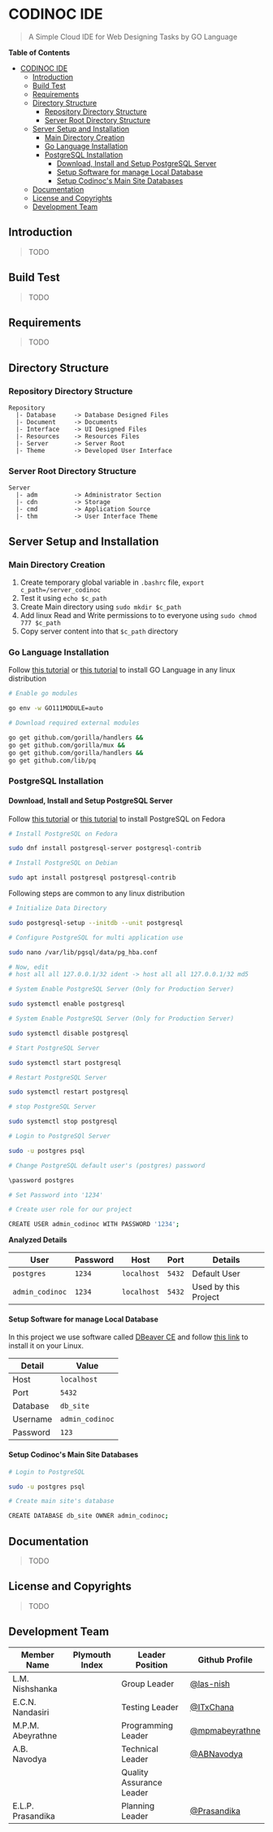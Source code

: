 # CODINOC IDE

> A Simple Cloud IDE for Web Designing Tasks by GO Language

**Table of Contents**

- [CODINOC IDE](#codinoc-ide)
  - [Introduction](#introduction)
  - [Build Test](#build-test)
  - [Requirements](#requirements)
  - [Directory Structure](#directory-structure)
    - [Repository Directory Structure](#repository-directory-structure)
    - [Server Root Directory Structure](#server-root-directory-structure)
  - [Server Setup and Installation](#server-setup-and-installation)
    - [Main Directory Creation](#main-directory-creation)
    - [Go Language Installation](#go-language-installation)
    - [PostgreSQL Installation](#postgresql-installation)
      - [Download, Install and Setup PostgreSQL Server](#download-install-and-setup-postgresql-server)
      - [Setup Software for manage Local Database](#setup-software-for-manage-local-database)
      - [Setup Codinoc's Main Site Databases](#setup-codinocs-main-site-databases)
  - [Documentation](#documentation)
  - [License and Copyrights](#license-and-copyrights)
  - [Development Team](#development-team)

## Introduction

> TODO

## Build Test

> TODO

## Requirements

> TODO

## Directory Structure

### Repository Directory Structure

```
Repository
  |- Database     -> Database Designed Files
  |- Document     -> Documents
  |- Interface    -> UI Designed Files
  |- Resources    -> Resources Files
  |- Server       -> Server Root
  |- Theme        -> Developed User Interface
```

### Server Root Directory Structure

```
Server
  |- adm          -> Administrator Section
  |- cdn          -> Storage
  |- cmd          -> Application Source
  |- thm          -> User Interface Theme
```

## Server Setup and Installation

### Main Directory Creation

1. Create temporary global variable in `.bashrc` file, `export c_path=/server_codinoc`
2. Test it using `echo $c_path`
3. Create Main directory using `sudo mkdir $c_path`
4. Add linux Read and Write permissions to to everyone using `sudo chmod 777 $c_path`
5. Copy server content into that `$c_path` directory

### Go Language Installation

Follow [this tutorial](https://golangdocs.com/install-go-linux) or [this tutorial](https://linuxtect.com/how-to-install-go-golang-in-linux/) to install GO Language in any linux distribution

```sh
# Enable go modules

go env -w GO111MODULE=auto
```

```sh
# Download required external modules

go get github.com/gorilla/handlers &&
go get github.com/gorilla/mux &&
go get github.com/gorilla/handlers &&
go get github.com/lib/pq
```

### PostgreSQL Installation

#### Download, Install and Setup PostgreSQL Server

Follow [this tutorial](https://docs.fedoraproject.org/en-US/quick-docs/postgresql/) or [this tutorial](https://www.linuxshelltips.com/install-postgresql-in-fedora-linux/) to install PostgreSQL on Fedora

```sh
# Install PostgreSQL on Fedora

sudo dnf install postgresql-server postgresql-contrib

# Install PostgreSQL on Debian

sudo apt install postgresql postgresql-contrib
```

Following steps are common to any linux distribution

```sh
# Initialize Data Directory

sudo postgresql-setup --initdb --unit postgresql
```

```sh
# Configure PostgreSQL for multi application use

sudo nano /var/lib/pgsql/data/pg_hba.conf

# Now, edit
# host all all 127.0.0.1/32 ident -> host all all 127.0.0.1/32 md5
```

```sh
# System Enable PostgreSQL Server (Only for Production Server)

sudo systemctl enable postgresql

# System Enable PostgreSQL Server (Only for Production Server)

sudo systemctl disable postgresql

# Start PostgreSQL Server

sudo systemctl start postgresql

# Restart PostgreSQL Server

sudo systemctl restart postgresql

# stop PostgreSQL Server

sudo systemctl stop postgresql
```

```sh
# Login to PostgreSQl Server

sudo -u postgres psql
```

```sh
# Change PostgreSQL default user's (postgres) password

\password postgres

# Set Password into '1234'
```

```sh
# Create user role for our project

CREATE USER admin_codinoc WITH PASSWORD '1234';
```

**Analyzed Details**

| User            | Password | Host        | Port   | Details              |
| --------------- | -------- | ----------- | ------ | -------------------- |
| `postgres`      | `1234`   | `localhost` | `5432` | Default User         |
| `admin_codinoc` | `1234`   | `localhost` | `5432` | Used by this Project |

#### Setup Software for manage Local Database

In this project we use software called [DBeaver CE](https://dbeaver.io/) and follow [this link](https://www.tipsonunix.com/2022/02/install-dbeaver-ce-on-ubuntu-almalinux-fedora/) to install it on your Linux.

| Detail   | Value           |
| -------- | --------------- |
| Host     | `localhost`     |
| Port     | `5432`          |
| Database | `db_site`       |
| Username | `admin_codinoc` |
| Password | `123`           |

#### Setup Codinoc's Main Site Databases

```sh
# Login to PostgreSQL

sudo -u postgres psql

# Create main site's database

CREATE DATABASE db_site OWNER admin_codinoc;
```

## Documentation

> TODO

## License and Copyrights

> TODO

## Development Team

| Member Name       | Plymouth Index | Leader Position          | Github Profile                                         |
| ----------------- | -------------- | ------------------------ | ------------------------------------------------------ |
| L.M. Nishshanka   |                | Group Leader             | [@las-nish](https://www.github.com/las-nish)           |
| E.C.N. Nandasiri  |                | Testing Leader           | [@ITxChana](https://www.github.com/ITxChana)           |
| M.P.M. Abeyrathne |                | Programming Leader       | [@mpmabeyrathne](https://www.github.com/mpmabeyrathne) |
| A.B. Navodya      |                | Technical Leader         | [@ABNavodya](https://www.github.com/ABNavodya)         |
|                   |                | Quality Assurance Leader |                                                        |
| E.L.P. Prasandika |                | Planning Leader          | [@Prasandika](https://www.github.com/Prasandika)       |
